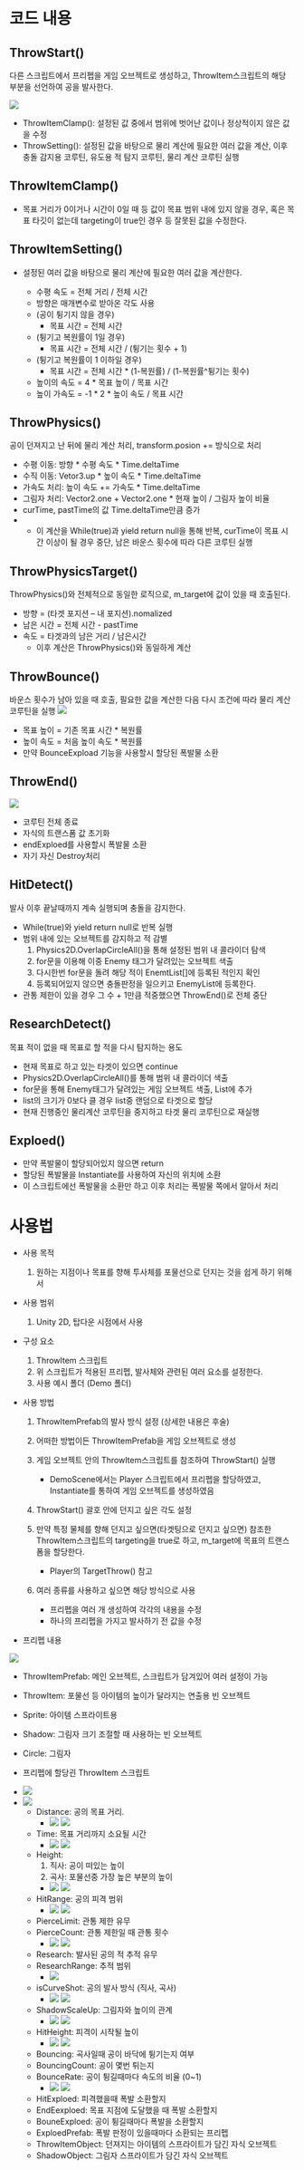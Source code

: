 <h1> 코드 내용 </h1>

<h2> ThrowStart() </h2>

  다른 스크립트에서 프리펩을 게임 오브젝트로 생성하고, ThrowItem스크립트의 해당 부분을 선언하여 공을 발사한다.

<img src="https://github.com/sesiprojectTexasPostalUnion/PrivateTexasPostalUnionSchedule/blob/main/image/CurveShot_Image/Code_1.png">

 * ThrowItemClamp(): 설정된 값 중에서 범위에 벗어난 값이나 정상적이지 않은 값을 수정
 * ThrowSetting(): 설정된 값을 바탕으로 물리 계산에 필요한 여러 값을 계산, 이후 충돌 감지용 코루틴, 유도용 적 탐지 코루틴, 물리 계산 코루틴 실행

<h2> ThrowItemClamp() </h2>

* 목표 거리가 0이거나 시간이 0일 때 등 값이 목표 범위 내에 있지 않을 경우, 혹은 목표 타깃이 없는데 targeting이 true인 경우 등 잘못된 값을 수정한다.

<h2> ThrowItemSetting() </h2>

* 설정된 여러 값을 바탕으로 물리 계산에 필요한 여러 값을 계산한다.

   * 수평 속도 = 전체 거리 / 전체 시간
   * 방향은 매개변수로 받아온 각도 사용
   * (공이 튕기지 않을 경우) 
     * 목표 시간 = 전체 시간
   * (튕기고 복원률이 1일 경우)
     * 목표 시간 = 전체 시간 / (튕기는 횟수 + 1)
   * (튕기고 복원률이 1 이하일 경우)
     *  목표 시간 = 전체 시간 * (1-복원률) / (1-복원률^튕기는 횟수)
   * 높이의 속도 = 4 * 목표 높이 / 목표 시간
   * 높이 가속도 = -1 * 2 * 높이 속도 / 목표 시간

<h2> ThrowPhysics() </h2>

공이 던져지고 난 뒤에 물리 계산 처리, transform.posion += 방식으로 처리

* 수평 이동: 방향 * 수평 속도 * Time.deltaTime
* 수직 이동: Vetor3.up * 높이 속도 * Time.deltaTime
* 가속도 처리: 높이 속도 += 가속도 * Time.deltaTime
* 그림자 처리: Vector2.one + Vector2.one * 현재 높이 / 그림자 높이 비율
* curTime, pastTime의 값 Time.deltaTime만큼 증가
* * 이 계산을 While(true)과 yield return null을 통해 반복, curTime이 목표 시간 이상이 될 경우 중단, 남은 바운스 횟수에 따라 다른 코루틴 실행

<h2> ThrowPhysicsTarget() </h2>
ThrowPhysics()와 전체적으로 동일한 로직으로, m_target에 값이 있을 때 호출된다.

* 방향 = (타겟 포지션 – 내 포지션).nomalized
* 남은 시간 = 전체 시간 - pastTime
* 속도 = 타겟과의 남은 거리 / 남은시간
    * 이후 계산은 ThrowPhysics()와 동일하게 계산

<h2> ThrowBounce() </h2>
바운스 횟수가 남아 있을 때 호출, 필요한 값을 계산한 다음 다시 조건에 따라 물리 계산 코루틴을 실행

<img src="https://github.com/sesiprojectTexasPostalUnion/PrivateTexasPostalUnionSchedule/blob/main/image/CurveShot_Image/Code_2.png">

* 목표 높이 = 기존 목표 시간 * 복원률
* 높이 속도 = 처음 높이 속도 * 복원률
* 만약 BounceExpload 기능을 사용할시 할당된 폭발물 소환

<h2> ThrowEnd() </h2>

<img src="https://github.com/sesiprojectTexasPostalUnion/PrivateTexasPostalUnionSchedule/blob/main/image/CurveShot_Image/Code_3.png">

* 코루틴 전체 종료
* 자식의 트랜스폼 값 초기화
* endExploed를 사용할시 폭발물 소환
* 자기 자신 Destroy처리

<h2> HitDetect() </h2>
발사 이후 끝날때까지 계속 실행되며 충돌을 감지한다.

* While(true)와 yield return null로 반복 실행
* 범위 내에 있는 오브젝트를 감지하고 적 감별
  1. Physics2D.OverlapCircleAll()을 통해 설정된 범위 내 콜라이더 탐색
  2. for문을 이용해 이중 Enemy 태그가 달려있는 오브젝트 색출
  3.  다시한번 for문을 돌려 해당 적이 EnemtList[]에 등록된 적인지 확인
  4.  등록되어있지 않으면 충돌판정을 일으키고 EnemyList에 등록한다.
* 관통 제한이 있을 경우 그 수 + 1만큼 적중했으면 ThrowEnd()로 전체 중단

<h2> ResearchDetect() </h2>
목표 적이 없을 때 목표로 할 적을 다시 탐지하는 용도

 * 현재 목표로 하고 있는 타겟이 있으면 continue
 * Physics2D.OverlapCircleAll()를 통해 범위 내 콜라이더 색출
 * for문을 통해 Enemy태그가 달려있는 게임 오브젝트 색출, List에 추가
 * list의 크기가 0보다 클 경우 list중 랜덤으로 타겟으로 할당
 * 현재 진행중인 물리계산 코루틴을 중지하고 타겟 물리 코루틴으로 재실행

<h2> Exploed() </h2>

 * 만약 폭발물이 할당되어있지 않으면 return
 * 할당된 폭발물을 Instantiate를 사용하여 자신의 위치에 소환
 * 이 스크립트에선 폭발물을 소환만 하고 이후 처리는 폭발물 쪽에서 알아서 처리

<h1> 사용법 </h1>

* 사용 목적
  1. 원하는 지점이나 목표를 향해 투사체를 포물선으로 던지는 것을 쉽게 하기 위해서
   
* 사용 범위
  1. Unity 2D, 탑다운 시점에서 사용

* 구성 요소
    1. ThrowItem 스크립트
    2.	위 스크립트가 적용된 프리펩, 발사체와 관련된 여러 요소를 설정한다.
    3.	사용 예시 폴더 (Demo 폴더)

* 사용 방법
    1. ThrowItemPrefab의 발사 방식 설정 (상세한 내용은 후술)
    2.	어떠한 방법이든 ThrowItemPrefab을 게임 오브젝트로 생성
    3.	게임 오브젝트 안의 ThrowItem스크립트를 참조하여 ThrowStart() 실행
        * DemoScene에서는 Player 스크립트에서 프리펩을 할당하였고, Instantiate를 통하여 게임 오브젝트를 생성하였음

    4. ThrowStart() 괄호 안에 던지고 싶은 각도 설정
    5.	만약 특정 물체를 향해 던지고 싶으면(타겟팅으로 던지고 싶으면) 참조한 ThrowItem스크립트의 targeting을 true로 하고, m_target에 목표의 트랜스폼을 할당한다.
        * Player의 TargetThrow() 참고

    6. 여러 종류를 사용하고 싶으면 해당 방식으로 사용
        * 프리펩을 여러 개 생성하여 각각의 내용을 수정
        * 하나의 프리펩을 가지고 발사하기 전 값을 수정
 
 * 프리펩 내용
<img src="https://github.com/sesiprojectTexasPostalUnion/PrivateTexasPostalUnionSchedule/blob/main/image/CurveShot_Image/Prefab_1.png">

   * ThrowItemPrefab: 메인 오브젝트, 스크립트가 담겨있어 여러 설정이 가능
   * ThrowItem: 포물선 등 아이템의 높이가 달라지는 연출용 빈 오브젝트
   * 	Sprite: 아이템 스프라이트용
   * Shadow: 그림자 크기 조절할 때 사용하는 빈 오브젝트
   * Circle: 그림자

* 프리펩에 할당괸 ThrowItem 스크립트
* <img src="https://github.com/sesiprojectTexasPostalUnion/PrivateTexasPostalUnionSchedule/blob/main/image/CurveShot_Image/Prefab_2.png">
* <img src="https://github.com/sesiprojectTexasPostalUnion/PrivateTexasPostalUnionSchedule/blob/main/image/CurveShot_Image/Prefab_3.png">

    * Distance: 공의 목표 거리.
      * <img src="https://github.com/sesiprojectTexasPostalUnion/PrivateTexasPostalUnionSchedule/blob/main/image/CurveShot_Image/01_거리_3.gif"> <img src="https://github.com/sesiprojectTexasPostalUnion/PrivateTexasPostalUnionSchedule/blob/main/image/CurveShot_Image/01_거리_5.gif">
    * Time: 목표 거리까지 소요될 시간
      * <img src="https://github.com/sesiprojectTexasPostalUnion/PrivateTexasPostalUnionSchedule/blob/main/image/CurveShot_Image/02_시간_1.gif"> <img src="https://github.com/sesiprojectTexasPostalUnion/PrivateTexasPostalUnionSchedule/blob/main/image/CurveShot_Image/02_시간_2.gif">
    * Height: 
      1. 직사: 공이 떠있는 높이
      2. 곡사: 포물선중 가장 높은 부분의 높이
      * <img src="https://github.com/sesiprojectTexasPostalUnion/PrivateTexasPostalUnionSchedule/blob/main/image/CurveShot_Image/03_높이_3.gif"> <img src="https://github.com/sesiprojectTexasPostalUnion/PrivateTexasPostalUnionSchedule/blob/main/image/CurveShot_Image/03_높이_5.gif">
    * HitRange: 공의 피격 범위
      * <img src="https://github.com/sesiprojectTexasPostalUnion/PrivateTexasPostalUnionSchedule/blob/main/image/CurveShot_Image/04_피격범위_0.1.gif"> <img src="https://github.com/sesiprojectTexasPostalUnion/PrivateTexasPostalUnionSchedule/blob/main/image/CurveShot_Image/04_피격범위_5.gif">
    * PierceLimit: 관통 제한 유무
    * PierceCount: 관통 제한일 때 관통 횟수
      * <img src="https://github.com/sesiprojectTexasPostalUnion/PrivateTexasPostalUnionSchedule/blob/main/image/CurveShot_Image/05_관통2회.gif"> <img src="https://github.com/sesiprojectTexasPostalUnion/PrivateTexasPostalUnionSchedule/blob/main/image/CurveShot_Image/05_관통무한.gif">
    * Research: 발사된 공의 적 추적 유무
    * ResearchRange: 추적 범위
      * <img src="https://github.com/sesiprojectTexasPostalUnion/PrivateTexasPostalUnionSchedule/blob/main/image/CurveShot_Image/06_추적.gif">
    * isCurveShot: 공의 발사 방식 (직사, 곡사)
      * <img src="https://github.com/sesiprojectTexasPostalUnion/PrivateTexasPostalUnionSchedule/blob/main/image/CurveShot_Image/08_직사.gif"> <img src="https://github.com/sesiprojectTexasPostalUnion/PrivateTexasPostalUnionSchedule/blob/main/image/CurveShot_Image/08_곡사.gif">
    * ShadowScaleUp: 그림자와 높이의 관계
      * <img src="https://github.com/sesiprojectTexasPostalUnion/PrivateTexasPostalUnionSchedule/blob/main/image/CurveShot_Image/10_그림자_2.gif"> <img src="https://github.com/sesiprojectTexasPostalUnion/PrivateTexasPostalUnionSchedule/blob/main/image/CurveShot_Image/10_그림자_0.5.gif">
    * HitHeight: 피격이 시작될 높이
      * <img src="https://github.com/sesiprojectTexasPostalUnion/PrivateTexasPostalUnionSchedule/blob/main/image/CurveShot_Image/11_피격높이_0.5.gif"> <img src="https://github.com/sesiprojectTexasPostalUnion/PrivateTexasPostalUnionSchedule/blob/main/image/CurveShot_Image/11_피격높이_5.gif">
    * Bouncing: 곡사일때 공이 바닥에 튕기는지 여부
    * BouncingCount: 공이 몇번 튀는지
    * BounceRate: 공이 튕길때마다 속도의 비율 (0~1)
      * <img src="https://github.com/sesiprojectTexasPostalUnion/PrivateTexasPostalUnionSchedule/blob/main/image/CurveShot_Image/09_곡사_바운스_0.7.gif"> <img src="https://github.com/sesiprojectTexasPostalUnion/PrivateTexasPostalUnionSchedule/blob/main/image/CurveShot_Image/09_곡사_바운스_1.gif">
    * HitExploed: 피격했을때 폭발 소환할지
    * EndEexploed: 목표 지점에 도달했을 때 폭발 소환할지
    * BouneExploed: 공이 튕길때마다 폭발을 소환할지
    * ExploedPrefab: 폭발 판정이 있을때마다 소환되는 프리펩
    * ThrowItemObject: 던져지는 아이템의 스프라이트가 담긴 자식 오브젝트
    * ShadowObject: 그림자 스프라이트가 담긴 자식 오브젝트
